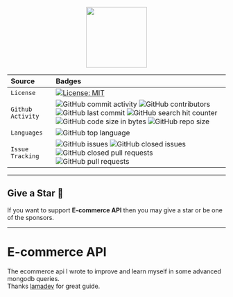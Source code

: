<p align="center">
  <img src="https://user-images.githubusercontent.com/34921701/144041051-f3cbee9f-2d58-4f45-830a-efaca924e70f.png" style="max-width:100%;" height="140" />
</p>

| Source     | Badges                |
| :------- | :------------------------- |
| `License` | [![License: MIT](https://img.shields.io/badge/License-MIT-yellow.svg)](https://opensource.org/licenses/MIT)|
| `Github Activity` | ![GitHub commit activity](https://img.shields.io/github/commit-activity/y/cengizemre/e-commerce_api) ![GitHub contributors](https://img.shields.io/github/contributors/cengizemre/e-commerce_api) ![GitHub last commit](https://img.shields.io/github/last-commit/cengizemre/e-commerce_api) ![GitHub search hit counter](https://img.shields.io/github/search/cengizemre/e-commerce_api/e-commerce_api) ![GitHub code size in bytes](https://img.shields.io/github/languages/code-size/cengizemre/e-commerce_api) ![GitHub repo size](https://img.shields.io/github/repo-size/cengizemre/e-commerce_api)|
| `Languages` | ![GitHub top language](https://img.shields.io/github/languages/top/cengizemre/e-commerce_api) |
| `Issue Tracking` | ![GitHub issues](https://img.shields.io/github/issues/cengizemre/e-commerce_api) ![GitHub closed issues](https://img.shields.io/github/issues-closed/cengizemre/e-commerce_api) ![GitHub closed pull requests](https://img.shields.io/github/issues-pr-closed/cengizemre/e-commerce_api) ![GitHub pull requests](https://img.shields.io/github/issues-pr/cengizemre/e-commerce_api) |

***

## Give a Star 🌟
If you want to support **E-commerce API** then you may give a star or be one of the sponsors.

***

# E-commerce API
The ecommerce api I wrote to improve and learn myself in some advanced mongodb queries.
<br>
Thanks [lamadev](https://www.youtube.com/channel/UCOxWrX5MIdXIeRNaXC3sqIg) for great guide.
